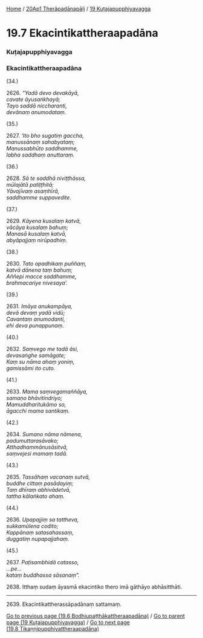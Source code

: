 
[Home](/) / [20Ap1 Therāpadānapāḷi](../../20Ap1.md) / [19 Kuṭajapupphiyavagga](../19.md)

# 19.7 Ekacintikattheraapadāna

### Kuṭajapupphiyavagga

### Ekacintikattheraapadāna

(34.)

2626\. _“Yadā devo devakāyā,_  
_cavate āyusaṅkhayā;_  
_Tayo saddā niccharanti,_  
_devānaṃ anumodataṃ._  


(35.)

2627\. _‘Ito bho sugatiṃ gaccha,_  
_manussānaṃ sahabyataṃ;_  
_Manussabhūto saddhamme,_  
_labha saddhaṃ anuttaraṃ._  


(36.)

2628\. _Sā te saddhā niviṭṭhāssa,_  
_mūlajātā patiṭṭhitā;_  
_Yāvajīvaṃ asaṃhīrā,_  
_saddhamme suppavedite._  


(37.)

2629\. _Kāyena kusalaṃ katvā,_  
_vācāya kusalaṃ bahuṃ;_  
_Manasā kusalaṃ katvā,_  
_abyāpajjaṃ nirūpadhiṃ._  


(38.)

2630\. _Tato opadhikaṃ puññaṃ,_  
_katvā dānena taṃ bahuṃ;_  
_Aññepi macce saddhamme,_  
_brahmacariye nivesaya’._  


(39.)

2631\. _Imāya anukampāya,_  
_devā devaṃ yadā vidū;_  
_Cavantaṃ anumodanti,_  
_ehi deva punappunaṃ._  


(40.)

2632\. _Saṃvego me tadā āsi,_  
_devasaṅghe samāgate;_  
_Kaṃ su nāma ahaṃ yoniṃ,_  
_gamissāmi ito cuto._  


(41.)

2633\. _Mama saṃvegamaññāya,_  
_samaṇo bhāvitindriyo;_  
_Mamuddharitukāmo so,_  
_āgacchi mama santikaṃ._  


(42.)

2634\. _Sumano nāma nāmena,_  
_padumuttarasāvako;_  
_Atthadhammānusāsitvā,_  
_saṃvejesi mamaṃ tadā._  


(43.)

2635\. _Tassāhaṃ vacanaṃ sutvā,_  
_buddhe cittaṃ pasādayiṃ;_  
_Taṃ dhīraṃ abhivādetvā,_  
_tattha kālaṅkato ahaṃ._  


(44.)

2636\. _Upapajjiṃ sa tattheva,_  
_sukkamūlena codito;_  
_Kappānaṃ satasahassaṃ,_  
_duggatiṃ nupapajjahaṃ._  


(45.)

2637\. _Paṭisambhidā catasso,_  
_…pe…_  
_kataṃ buddhassa sāsanaṃ”._  


2638\. Itthaṃ sudaṃ āyasmā ekacintiko thero imā gāthāyo abhāsitthāti.

---

2639\. Ekacintikattherassāpadānaṃ sattamaṃ.



[Go to previous page (19.6 Bodhiupaṭṭhākattheraapadāna)](19.6.md) / [Go to parent page (19 Kuṭajapupphiyavagga)](../19.md) / [Go to next page (19.8 Tikaṇṇipupphiyattheraapadāna)](19.8.md)


